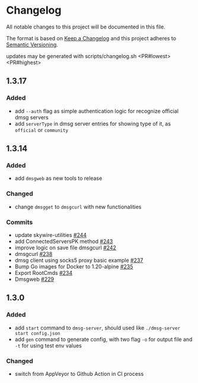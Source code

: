 # Changelog
All notable changes to this project will be documented in this file.

The format is based on [Keep a Changelog](http://keepachangelog.com/en/1.0.0/)
and this project adheres to [Semantic Versioning](http://semver.org/spec/v2.0.0.html).

updates may be generated with scripts/changelog.sh <PR#lowest> <PR#highest>

## 1.3.17

### Added
- add `--auth` flag as simple authentication logic for recognize official dmsg servers
- add `serverType` in dmsg server entries for showing type of it, as `official` or `community`

## 1.3.14

### Added
- add `dmsgweb` as new tools to release

### Changed
- change `dmsgget` to `dmsgcurl` with new functionalities

### Commits
-   update skywire-utilities  [#244](https://github.com/skycoin/dmsg/pull/244)
-   add ConnectedServersPK method  [#243](https://github.com/skycoin/dmsg/pull/243)
-   improve logic on save file dmsgcurl  [#242](https://github.com/skycoin/dmsg/pull/242)
-   dmsgcurl  [#238](https://github.com/skycoin/dmsg/pull/238)
-   dmsg client using socks5 proxy basic example  [#237](https://github.com/skycoin/dmsg/pull/237)
-   Bump Go images for Docker to 1.20-alpine  [#235](https://github.com/skycoin/dmsg/pull/235)
-   Export RootCmds  [#234](https://github.com/skycoin/dmsg/pull/234)
-   Dmsgweb  [#229](https://github.com/skycoin/dmsg/pull/229)


## 1.3.0

### Added
- add `start` command to `dmsg-server`, should used like `./dmsg-server start config.json`
- add `gen` command to generate config, with two flag `-o` for output file and `-t` for using test env values

### Changed
- switch from AppVeyor to Github Action in CI process

